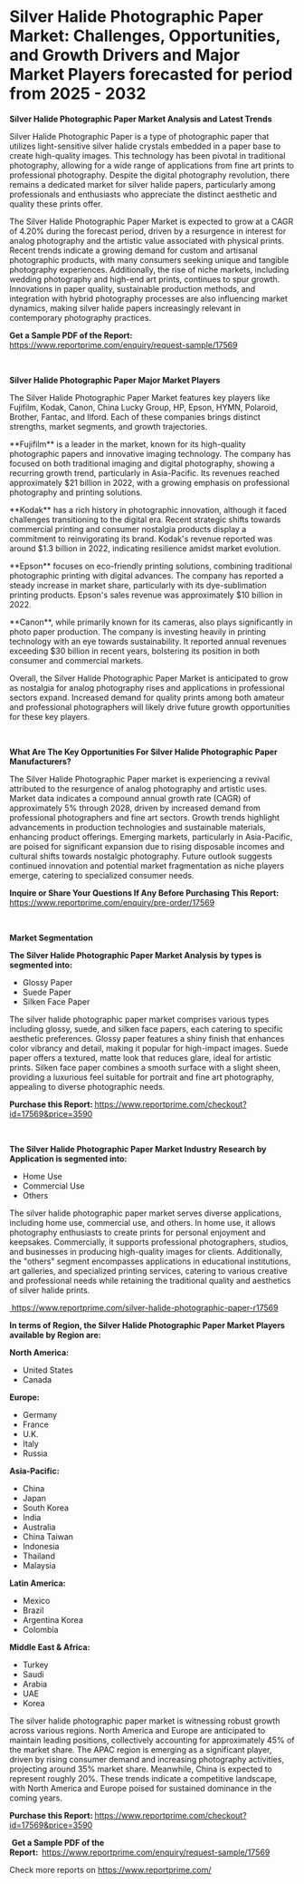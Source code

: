 <p><h1>Silver Halide Photographic Paper Market: Challenges, Opportunities, and Growth Drivers and Major Market Players forecasted for period from 2025 - 2032</h1></p><p><strong>Silver Halide Photographic Paper Market Analysis and Latest Trends</strong></p>
<p><p>Silver Halide Photographic Paper is a type of photographic paper that utilizes light-sensitive silver halide crystals embedded in a paper base to create high-quality images. This technology has been pivotal in traditional photography, allowing for a wide range of applications from fine art prints to professional photography. Despite the digital photography revolution, there remains a dedicated market for silver halide papers, particularly among professionals and enthusiasts who appreciate the distinct aesthetic and quality these prints offer.</p><p>The Silver Halide Photographic Paper Market is expected to grow at a CAGR of 4.20% during the forecast period, driven by a resurgence in interest for analog photography and the artistic value associated with physical prints. Recent trends indicate a growing demand for custom and artisanal photographic products, with many consumers seeking unique and tangible photography experiences. Additionally, the rise of niche markets, including wedding photography and high-end art prints, continues to spur growth. Innovations in paper quality, sustainable production methods, and integration with hybrid photography processes are also influencing market dynamics, making silver halide papers increasingly relevant in contemporary photography practices.</p></p>
<p><strong>Get a Sample PDF of the Report:&nbsp;</strong> <a href="https://www.reportprime.com/enquiry/request-sample/17569?utm_campaign=2009&utm_medium=2&utm_source=Github&utm_content=ia&utm_term=18032025&utm_id=silver-halide-photographic-paper">https://www.reportprime.com/enquiry/request-sample/17569</a></p>
<p>&nbsp;</p>
<p><strong>Silver Halide Photographic Paper Major Market Players</strong></p>
<p><p>The Silver Halide Photographic Paper Market features key players like Fujifilm, Kodak, Canon, China Lucky Group, HP, Epson, HYMN, Polaroid, Brother, Fantac, and Ilford. Each of these companies brings distinct strengths, market segments, and growth trajectories.</p><p>**Fujifilm** is a leader in the market, known for its high-quality photographic papers and innovative imaging technology. The company has focused on both traditional imaging and digital photography, showing a recurring growth trend, particularly in Asia-Pacific. Its revenues reached approximately $21 billion in 2022, with a growing emphasis on professional photography and printing solutions.</p><p>**Kodak** has a rich history in photographic innovation, although it faced challenges transitioning to the digital era. Recent strategic shifts towards commercial printing and consumer nostalgia products display a commitment to reinvigorating its brand. Kodak's revenue reported was around $1.3 billion in 2022, indicating resilience amidst market evolution.</p><p>**Epson** focuses on eco-friendly printing solutions, combining traditional photographic printing with digital advances. The company has reported a steady increase in market share, particularly with its dye-sublimation printing products. Epson's sales revenue was approximately $10 billion in 2022.</p><p>**Canon**, while primarily known for its cameras, also plays significantly in photo paper production. The company is investing heavily in printing technology with an eye towards sustainability. It reported annual revenues exceeding $30 billion in recent years, bolstering its position in both consumer and commercial markets.</p><p>Overall, the Silver Halide Photographic Paper Market is anticipated to grow as nostalgia for analog photography rises and applications in professional sectors expand. Increased demand for quality prints among both amateur and professional photographers will likely drive future growth opportunities for these key players.</p></p>
<p>&nbsp;</p>
<p><strong>What Are The Key Opportunities For Silver Halide Photographic Paper Manufacturers?</strong></p>
<p><p>The Silver Halide Photographic Paper market is experiencing a revival attributed to the resurgence of analog photography and artistic uses. Market data indicates a compound annual growth rate (CAGR) of approximately 5% through 2028, driven by increased demand from professional photographers and fine art sectors. Growth trends highlight advancements in production technologies and sustainable materials, enhancing product offerings. Emerging markets, particularly in Asia-Pacific, are poised for significant expansion due to rising disposable incomes and cultural shifts towards nostalgic photography. Future outlook suggests continued innovation and potential market fragmentation as niche players emerge, catering to specialized consumer needs.</p></p>
<p><strong>Inquire or Share Your Questions If Any Before Purchasing This Report:</strong> <a href="https://www.reportprime.com/enquiry/pre-order/17569?utm_campaign=2009&utm_medium=2&utm_source=Github&utm_content=ia&utm_term=18032025&utm_id=silver-halide-photographic-paper">https://www.reportprime.com/enquiry/pre-order/17569</a></p>
<p>&nbsp;</p>
<p><strong>Market Segmentation</strong></p>
<p><strong>The Silver Halide Photographic Paper Market Analysis by types is segmented into:</strong></p>
<p><ul><li>Glossy Paper</li><li>Suede Paper</li><li>Silken Face Paper</li></ul></p>
<p><p>The silver halide photographic paper market comprises various types including glossy, suede, and silken face papers, each catering to specific aesthetic preferences. Glossy paper features a shiny finish that enhances color vibrancy and detail, making it popular for high-impact images. Suede paper offers a textured, matte look that reduces glare, ideal for artistic prints. Silken face paper combines a smooth surface with a slight sheen, providing a luxurious feel suitable for portrait and fine art photography, appealing to diverse photographic needs.</p></p>
<p><strong>Purchase this Report:&nbsp;</strong><a href="https://www.reportprime.com/checkout?id=17569&price=3590&utm_campaign=2009&utm_medium=2&utm_source=Github&utm_content=ia&utm_term=18032025&utm_id=silver-halide-photographic-paper">https://www.reportprime.com/checkout?id=17569&price=3590</a></p>
<p>&nbsp;</p>
<p><strong>The Silver Halide Photographic Paper Market Industry Research by Application is segmented into:</strong></p>
<p><ul><li>Home Use</li><li>Commercial Use</li><li>Others</li></ul></p>
<p><p>The silver halide photographic paper market serves diverse applications, including home use, commercial use, and others. In home use, it allows photography enthusiasts to create prints for personal enjoyment and keepsakes. Commercially, it supports professional photographers, studios, and businesses in producing high-quality images for clients. Additionally, the "others" segment encompasses applications in educational institutions, art galleries, and specialized printing services, catering to various creative and professional needs while retaining the traditional quality and aesthetics of silver halide prints.</p></p>
<p><a href="https://www.reportprime.com/silver-halide-photographic-paper-r17569?utm_campaign=2009&utm_medium=2&utm_source=Github&utm_content=ia&utm_term=18032025&utm_id=silver-halide-photographic-paper">&nbsp;https://www.reportprime.com/silver-halide-photographic-paper-r17569</a></p>
<p><strong>In terms of Region, the Silver Halide Photographic Paper Market Players available by Region are:</strong></p>
<p>
    <p> <strong> North America: </strong>
        <ul>
            <li>United States</li>
            <li>Canada</li>
        </ul>
        </p> 
    <p> <strong> Europe: </strong>
        <ul>
            <li>Germany</li>
            <li>France</li>
            <li>U.K.</li>
            <li>Italy</li>
            <li>Russia</li>
        </ul>
        </p> 
    <p> <strong> Asia-Pacific: </strong>
        <ul>
            <li>China</li>
            <li>Japan</li>
            <li>South Korea</li>
            <li>India</li>
            <li>Australia</li>
            <li>China Taiwan</li>
            <li>Indonesia</li>
            <li>Thailand</li>
            <li>Malaysia</li>
        </ul>
        </p> 
    <p> <strong> Latin America: </strong>
        <ul>
            <li>Mexico</li>
            <li>Brazil</li>
            <li>Argentina Korea</li>
            <li>Colombia</li>
        </ul>
        </p> 
    <p> <strong> Middle East & Africa: </strong>
        <ul>
            <li>Turkey</li>
            <li>Saudi</li>
            <li>Arabia</li>
            <li>UAE</li>
            <li>Korea</li>
        </ul>
    </p>
    </p>
<p><p>The silver halide photographic paper market is witnessing robust growth across various regions. North America and Europe are anticipated to maintain leading positions, collectively accounting for approximately 45% of the market share. The APAC region is emerging as a significant player, driven by rising consumer demand and increasing photography activities, projecting around 35% market share. Meanwhile, China is expected to represent roughly 20%. These trends indicate a competitive landscape, with North America and Europe poised for sustained dominance in the coming years.</p></p>
<p><strong>Purchase this Report: </strong><a href="https://www.reportprime.com/checkout?id=17569&price=3590&utm_campaign=2009&utm_medium=2&utm_source=Github&utm_content=ia&utm_term=18032025&utm_id=silver-halide-photographic-paper">https://www.reportprime.com/checkout?id=17569&price=3590</a></p>
<p>&nbsp;<strong>Get a Sample PDF of the Report:&nbsp;&nbsp;</strong><a href="https://www.reportprime.com/enquiry/request-sample/17569?utm_campaign=2009&utm_medium=2&utm_source=Github&utm_content=ia&utm_term=18032025&utm_id=silver-halide-photographic-paper">https://www.reportprime.com/enquiry/request-sample/17569</a></p>
<p><strong></strong></p>
<p>Check more reports on <a href="https://www.reportprime.com/?utm_campaign=2009&utm_medium=2&utm_source=Github&utm_content=ia&utm_term=18032025&utm_id=silver-halide-photographic-paper">https://www.reportprime.com/</a></p>